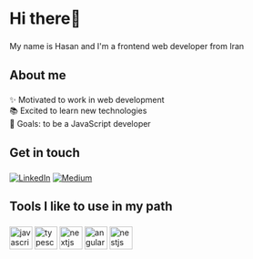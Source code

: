 <h1 align="left">Hi there👋</h1>

###

<p align="left">My name is Hasan and I'm a frontend web developer from Iran</p>

###

<h2 align="left">About me</h2>

###

<p align="left">✨ Motivated to work in web development<br>📚 Excited to learn new technologies<br>🎯 Goals: to be a JavaScript developer</p>

<h2>Get in touch</h2>

###

<div align="left">
  
  [![LinkedIn](https://img.shields.io/badge/Gmail-EA4335?logo=gmail&logoColor=white)](mailto:hasangolidev@gmail.com)
  [![Medium](https://img.shields.io/badge/Telegram-229ED9?logo=telegram&logoColor=white)](https://t.me/disrespectist)
  
</div>

<h2 align="left">Tools I like to use in my path</h2>

###

<div align="left">
  <img src="https://cdn.jsdelivr.net/gh/devicons/devicon/icons/javascript/javascript-original.svg" height="40" alt="javascript logo" />
  <img src="https://cdn.jsdelivr.net/gh/devicons/devicon/icons/typescript/typescript-original.svg" height="40" alt="typescript logo" />
  <img src="https://cdn.jsdelivr.net/gh/devicons/devicon/icons/nextjs/nextjs-original.svg" height="40" alt="nextjs logo" />
  <img src="https://cdn.jsdelivr.net/gh/devicons/devicon@latest/icons/angular/angular-original.svg" height="40" alt="angular logo" />
  <img src="https://cdn.jsdelivr.net/gh/devicons/devicon@latest/icons/nestjs/nestjs-original.svg" height="40" alt="nestjs logo" />
</div>

###
